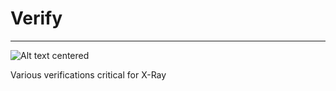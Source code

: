 # Verify

___

![Alt text centered](blender-images/panels/side-panel-verify.png)

Various verifications critical for X-Ray
